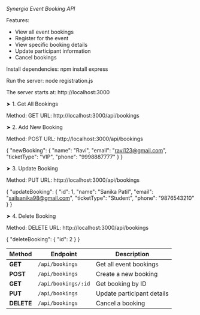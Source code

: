 *Synergia Event Booking API*

Features:
- View all event bookings
- Register for the event
- View specific booking details
- Update participant information
- Cancel bookings

Install dependencies:
npm install express

Run the server:
node registration.js

The server starts at:
http://localhost:3000

➤ 1. Get All Bookings

Method: GET
URL: http://localhost:3000/api/bookings

➤ 2. Add New Booking

Method: POST
URL: http://localhost:3000/api/bookings

{
  "newBooking": {
    "name": "Ravi",
    "email": "ravi123@gmail.com",
    "ticketType": "VIP",
    "phone": "9998887777"
  }
}

➤ 3. Update Booking

Method: PUT
URL: http://localhost:3000/api/bookings

{
  "updateBooking": {
    "id": 1,
    "name": "Sanika Patil",
    "email": "sailsanika98@gmail.com",
    "ticketType": "Student",
    "phone": "9876543210"
  }
}

➤ 4. Delete Booking

Method: DELETE
URL: http://localhost:3000/api/bookings

{
  "deleteBooking": {
    "id": 2
  }
}

| Method     | Endpoint            | Description                |
| ---------- | ------------------- | -------------------------- |
| **GET**    | `/api/bookings`     | Get all event bookings     |
| **POST**   | `/api/bookings`     | Create a new booking       |
| **GET**    | `/api/bookings/:id` | Get booking by ID          |
| **PUT**    | `/api/bookings`     | Update participant details |
| **DELETE** | `/api/bookings`     | Cancel a booking           |

